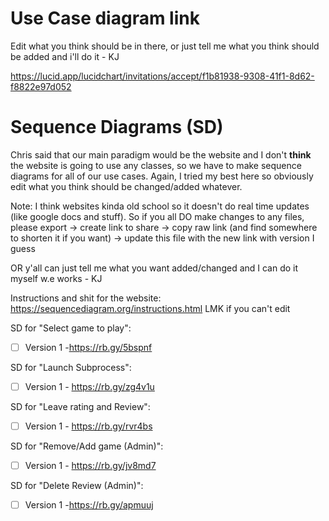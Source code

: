 
# Use Case diagram link
Edit what you think should be in there, or just tell me what you think should be added and i'll do it - KJ

https://lucid.app/lucidchart/invitations/accept/f1b81938-9308-41f1-8d62-f8822e97d052


# Sequence Diagrams (SD)

Chris said that our main paradigm would be the website and I don't **think** the website is going to use any classes, so we have to make
sequence diagrams for all of our use cases. Again, I tried my best here so obviously edit what you think should be changed/added whatever.

Note: I think websites kinda old school so it doesn't do real time updates (like google docs and stuff). So if you all DO make changes to any files, please export -> create link to share -> copy raw link (and find somewhere to shorten it if you want) -> update this file with the new link with version I guess

OR y'all can just tell me what you want added/changed and I can do it myself w.e works - KJ

Instructions and shit for the website: https://sequencediagram.org/instructions.html
LMK if you can't edit

SD for "Select game to play":
- [ ] Version 1 -https://rb.gy/5bspnf


SD for "Launch Subprocess": 
- [ ] Version 1 - https://rb.gy/zg4v1u 


SD for "Leave rating and Review":
- [ ] Version 1 - https://rb.gy/rvr4bs


SD for "Remove/Add game (Admin)":
- [ ] Version 1 - https://rb.gy/jv8md7


SD for "Delete Review (Admin)":
- [ ] Version 1 -https://rb.gy/apmuuj



